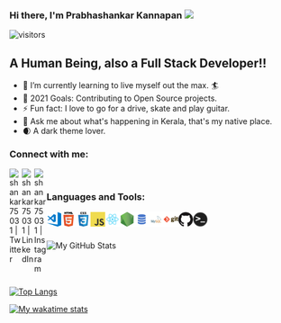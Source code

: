 ### Hi there, I'm Prabhashankar Kannapan <img src="https://media.giphy.com/media/hvRJCLFzcasrR4ia7z/giphy.gif" width="20px">

![visitors](https://visitor-badge.glitch.me/badge?page_id=shankar75031.shankar75031)

## A Human Being, also a Full Stack Developer!!

- 🌱 I’m currently learning to live myself out the max. 🏄
- 🥅 2021 Goals: Contributing to Open Source projects.
- ⚡ Fun fact: I love to go for a drive, skate and play guitar.
- 💬 Ask me about what's happening in Kerala, that's my native place.
- :waxing_crescent_moon: A dark theme lover.

### Connect with me:

<!-- [<img align="left" alt="prabhashankar.in" width="22px" src="https://raw.githubusercontent.com/iconic/open-iconic/master/svg/globe.svg" />][website] -->

[<img align="left" alt="shankar75031 | Twitter" width="22px" src="https://cdn.jsdelivr.net/npm/simple-icons@v3/icons/twitter.svg" />][twitter]
[<img align="left" alt="shankar75031 | LinkedIn" width="22px" src="https://cdn.jsdelivr.net/npm/simple-icons@v3/icons/linkedin.svg" />][linkedin]
[<img align="left" alt="shankar75031 | Instagram" width="22px" src="https://cdn.jsdelivr.net/npm/simple-icons@v3/icons/instagram.svg" />][instagram]

<br />

### Languages and Tools:

<img align="left" alt="Visual Studio Code" width="26px" src="https://raw.githubusercontent.com/github/explore/80688e429a7d4ef2fca1e82350fe8e3517d3494d/topics/visual-studio-code/visual-studio-code.png" />
<img align="left" alt="HTML5" width="26px" src="https://raw.githubusercontent.com/github/explore/80688e429a7d4ef2fca1e82350fe8e3517d3494d/topics/html/html.png" />
<img align="left" alt="CSS3" width="26px" src="https://raw.githubusercontent.com/github/explore/80688e429a7d4ef2fca1e82350fe8e3517d3494d/topics/css/css.png" />

<img align="left" alt="JavaScript" width="26px" src="https://raw.githubusercontent.com/github/explore/80688e429a7d4ef2fca1e82350fe8e3517d3494d/topics/javascript/javascript.png" />
<img align="left" alt="React" width="26px" src="https://raw.githubusercontent.com/github/explore/80688e429a7d4ef2fca1e82350fe8e3517d3494d/topics/react/react.png" />
<!-- <img align="left" alt="Gatsby" width="26px" src="https://raw.githubusercontent.com/github/explore/e94815998e4e0713912fed477a1f346ec04c3da2/topics/gatsby/gatsby.png" /> -->
<!-- <img align="left" alt="GraphQL" width="26px" src="https://raw.githubusercontent.com/github/explore/80688e429a7d4ef2fca1e82350fe8e3517d3494d/topics/graphql/graphql.png" /> -->
<img align="left" alt="Node.js" width="26px" src="https://raw.githubusercontent.com/github/explore/80688e429a7d4ef2fca1e82350fe8e3517d3494d/topics/nodejs/nodejs.png" />
<!-- <img align="left" alt="Deno" width="26px" src="https://raw.githubusercontent.com/github/explore/361e2821e2dea67711cde99c9c40ed357061cf27/topics/deno/deno.png" /> -->
<img align="left" alt="SQL" width="26px" src="https://raw.githubusercontent.com/github/explore/80688e429a7d4ef2fca1e82350fe8e3517d3494d/topics/sql/sql.png" />
<img align="left" alt="MySQL" width="26px" src="https://raw.githubusercontent.com/github/explore/80688e429a7d4ef2fca1e82350fe8e3517d3494d/topics/mysql/mysql.png" />
<img align="left" alt="Git" width="26px" src="https://raw.githubusercontent.com/github/explore/80688e429a7d4ef2fca1e82350fe8e3517d3494d/topics/git/git.png" />
<img align="left" alt="GitHub" width="26px" src="https://raw.githubusercontent.com/github/explore/78df643247d429f6cc873026c0622819ad797942/topics/github/github.png" />
<img align="left" alt="Terminal" width="26px" src="https://raw.githubusercontent.com/github/explore/80688e429a7d4ef2fca1e82350fe8e3517d3494d/topics/terminal/terminal.png" />

<br />
<br />
<br />

<!-- <details> -->
  <!-- <summary>:zap: GitHub Stats</summary> -->
  <img align="left" alt="My GitHub Stats" src="https://github-readme-stats.vercel.app/api?username=shankar75031&show_icons=true&hide_border=true&count_private=true" />
<!-- </details> -->
<br />
<br />
<br />
<br />

[![Top Langs](https://github-readme-stats.vercel.app/api/top-langs/?username=shankar75031&langs_count=10&layout=compact&hide_border=true)](https://github.com/anuraghazra/github-readme-stats)

[![My wakatime stats](https://github-readme-stats.vercel.app/api/wakatime?username=shankar75031&hide_border=true)](https://github.com/anuraghazra/github-readme-stats)

<!-- [website]: https://prabhashankar.in -->

[twitter]: https://twitter.com/shankar75031
[instagram]: https://instagram.com/shankar75031
[linkedin]: https://linkedin.com/in/shankar75031
